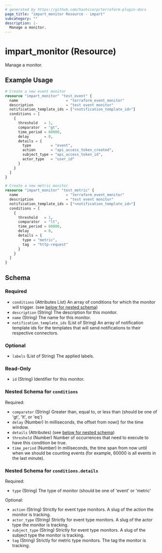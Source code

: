```yaml
---
# generated by https://github.com/hashicorp/terraform-plugin-docs
page_title: "impart_monitor Resource - impart"
subcategory: ""
description: |-
  Manage a monitor.
---
```


# impart_monitor (Resource)

Manage a monitor.

## Example Usage

```terraform
# Create a new event monitor
resource "impart_monitor" "test_event" {
  name                      = "terraform_event_monitor"
  description               = "test event monitor"
  notification_template_ids = ["<notification_template_id>"]
  conditions = [
    {
      threshold   = 1,
      comparator  = "gt",
      time_period = 60000,
      delay       = 0,
      details = {
        type         = "event",
        action       = "api_access_token_created",
        subject_type = "api_access_token_id",
        actor_type   = "user_id"
      }
    }
  ]
}

# Create a new metric monitor
resource "impart_monitor" "test_metric" {
  name                      = "terraform_event_monitor"
  description               = "test event monitor"
  notification_template_ids = ["<notification_template_id>"]
  conditions = [
    {
      threshold   = 1,
      comparator  = "lt",
      time_period = 60000,
      delay       = 0,
      details = {
        type = "metric",
        tag  = "http-request"
      }
    }
  ]
}
```

<!-- schema generated by tfplugindocs -->
## Schema

### Required

- `conditions` (Attributes List) An array of conditions for which the monitor will trigger. (see [below for nested schema](#nestedatt--conditions))
- `description` (String) The description for this monitor.
- `name` (String) The name for this monitor.
- `notification_template_ids` (List of String) An array of notification template ids for the templates that will send notifications to their respective connectors.

### Optional

- `labels` (List of String) The applied labels.

### Read-Only

- `id` (String) Identifier for this monitor.

<a id="nestedatt--conditions"></a>
### Nested Schema for `conditions`

Required:

- `comparator` (String) Greater than, equal to, or less than (should be one of 'gt', 'lt', or 'eq')
- `delay` (Number) In milliseconds, the offset from now() for the time window.
- `details` (Attributes) (see [below for nested schema](#nestedatt--conditions--details))
- `threshold` (Number) Number of occurrences that need to execute to have this condition be true.
- `time_period` (Number) In milliseconds, the time span from now until when we should be counting events (for example, 60000 is all events in the last minute).

<a id="nestedatt--conditions--details"></a>
### Nested Schema for `conditions.details`

Required:

- `type` (String) The type of monitor (should be one of 'event' or 'metric'

Optional:

- `action` (String) Strictly for event type monitors. A slug of the action the monitor is tracking.
- `actor_type` (String) Strictly for event type monitors. A slug of the actor type the monitor is tracking.
- `subject_type` (String) Strictly for event type monitors. A slug of the subject type the monitor is tracking.
- `tag` (String) Strictly for metric type monitors. The tag the monitor is tracking.
